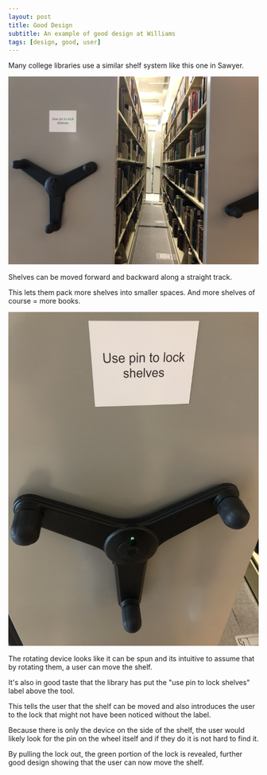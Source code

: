 ```yaml
---
layout: post
title: Good Design 
subtitle: An example of good design at Williams
tags: [design, good, user]
---
```


Many college libraries use a similar shelf system like this one in Sawyer. 

![Shelf View 1](/img/gd2.jpeg)

Shelves can be moved forward and backward along a straight track. 

This lets them pack more shelves into smaller spaces. And more shelves of course = more books. 

![Shelf View 2](/img/gd1.jpeg)

The rotating device looks like it can be spun and its intuitive to assume that by rotating them, a user can move the shelf. 

It's also in good taste that the library has put the "use pin to lock shelves" label above the tool. 

This tells the user that the shelf can be moved and also introduces the user to the lock that might not have been noticed without the label. 

Because there is only the device on the side of the shelf, the user would likely look for the pin on the wheel itself and if they do it is not hard to find it. 

By pulling the lock out, the green portion of the lock is revealed, further good design showing that the user can now move the shelf. 
